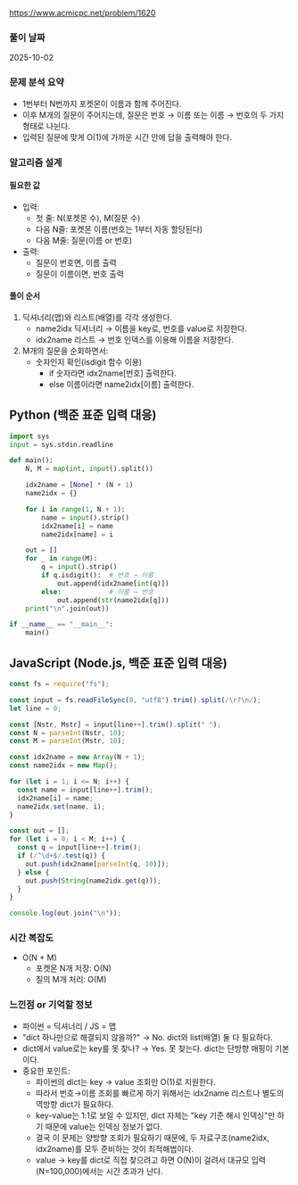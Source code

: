 https://www.acmicpc.net/problem/1620

### 풀이 날짜

2025-10-02

### 문제 분석 요약

- 1번부터 N번까지 포켓몬이 이름과 함께 주어진다.
- 이후 M개의 질문이 주어지는데, 질문은 번호 → 이름 또는 이름 → 번호의 두 가지 형태로 나뉜다.
- 입력된 질문에 맞게 O(1)에 가까운 시간 안에 답을 출력해야 한다.

### 알고리즘 설계

#### 필요한 값

- 입력:
  - 첫 줄: N(포켓몬 수), M(질문 수)
  - 다음 N줄: 포켓몬 이름(번호는 1부터 자동 할당된다)
  - 다음 M줄: 질문(이름 or 번호)
- 출력:
  - 질문이 번호면, 이름 출력
  - 질문이 이름이면, 번호 출력

#### 풀이 순서

1. 딕셔너리(맵)와 리스트(배열)를 각각 생성한다.
   - name2idx 딕셔너리 → 이름을 key로, 번호를 value로 저장한다.
   - idx2name 리스트 → 번호 인덱스를 이용해 이름을 저장한다.
2. M개의 질문을 순회하면서:
   - 숫자인지 확인(isdigit 함수 이용)
     - if 숫자라면 idx2name[번호] 출력한다.
     - else 이름이라면 name2idx[이름] 출력한다.

## Python (백준 표준 입력 대응)

```python
import sys
input = sys.stdin.readline

def main():
    N, M = map(int, input().split())

    idx2name = [None] * (N + 1)
    name2idx = {}

    for i in range(1, N + 1):
        name = input().strip()
        idx2name[i] = name
        name2idx[name] = i

    out = []
    for _ in range(M):
        q = input().strip()
        if q.isdigit():  # 번호 → 이름
            out.append(idx2name[int(q)])
        else:            # 이름 → 번호
            out.append(str(name2idx[q]))
    print("\n".join(out))

if __name__ == "__main__":
    main()

```

## JavaScript (Node.js, 백준 표준 입력 대응)

```javascript
const fs = require("fs");

const input = fs.readFileSync(0, "utf8").trim().split(/\r?\n/);
let line = 0;

const [Nstr, Mstr] = input[line++].trim().split(" ");
const N = parseInt(Nstr, 10);
const M = parseInt(Mstr, 10);

const idx2name = new Array(N + 1);
const name2idx = new Map();

for (let i = 1; i <= N; i++) {
  const name = input[line++].trim();
  idx2name[i] = name;
  name2idx.set(name, i);
}

const out = [];
for (let i = 0; i < M; i++) {
  const q = input[line++].trim();
  if (/^\d+$/.test(q)) {
    out.push(idx2name[parseInt(q, 10)]);
  } else {
    out.push(String(name2idx.get(q)));
  }
}

console.log(out.join("\n"));
```

### 시간 복잡도

- O(N + M)
  - 포켓몬 N개 저장: O(N)
  - 질의 M개 처리: O(M)

### 느낀점 or 기억할 정보

- 파이썬 = 딕셔너리 / JS = 맵
- "dict 하나만으로 해결되지 않을까?" → No. dict와 list(배열) 둘 다 필요하다.
- dict에서 value로는 key를 못 찾나? → Yes. 못 찾는다. dict는 단방향 매핑이 기본이다.
- 중요한 포인트:
  - 파이썬의 dict는 key → value 조회만 O(1)로 지원한다.
  - 따라서 번호→이름 조회를 빠르게 하기 위해서는 idx2name 리스트나 별도의 역방향 dict가 필요하다.
  - key-value는 1:1로 보일 수 있지만, dict 자체는 "key 기준 해시 인덱싱"만 하기 때문에 value는 인덱싱 정보가 없다.
  - 결국 이 문제는 양방향 조회가 필요하기 때문에, 두 자료구조(name2idx, idx2name)를 모두 준비하는 것이 최적해법이다.
  - value → key를 dict로 직접 찾으려고 하면 O(N)이 걸려서 대규모 입력(N=100,000)에서는 시간 초과가 난다.
